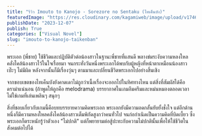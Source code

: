 ```yaml
---
title: "รีวิว Imouto to Kanojo - Sorezore no Sentaku (ไทเค็นบัง)"
featuredImage: "https://res.cloudinary.com/kagamiweb/image/upload/v1746283871/blog.coregamehd.com/imouto-to-kanojo-taikenban.jpg"
publishDate: "2023-12-07"
publish: True
categories: ["Visual Novel"]
slug: "imouto-to-kanojo-taikenban"
---
```


พระเอก (พี่ชาย) ใช้ชีวิตและปฏิบัติตัวต่อน้องสาวในฐานะพี่ชายที่แสนดี พลางข่มระงับความหลงใหลคลั่งไคล้น้องสาวไว้ในใจเรื่อยมา จนกระทั่งวันหนึ่งพระเอกได้พบกับผู้หญิงที่หน้าตาเหมือนน้องสาวเป๊ะๆ ไม่มีผิด หลังจากนั้นก็มีเรื่องวุ่นๆ ตามมาและเปลี่ยนชีวิตพระเอกไปอย่างสิ้นเชิง

จากขอบเขตของไทเค็นบังยังคาดเดาไม่ถูกว่าเนื้อเรื่องจะออกไปในทิศทางไหน แต่สิ่งที่สัมผัสได้คือดราม่าแน่นอน (ถ้าพูดให้ถูกคือ melodrama) บรรยากาศในเกมอึมครึมและหม่นหมองตลอดเวลา ไม่ใช่เกมที่เล่นเพลินๆ สนุกๆ

สิ่งที่ชอบเกี่ยวกับเกมนี้คือบทบรรยายความคิดพระเอก พระเอกยังมีความอดกลั้นยับยั้งชั่งใจ แต่อีกด้านหนึ่งก็มีความหลงใหลคลั่งไคล้น้องสาวเต็มพิกัดสูงกว่าคนทั่วไป จนก่อกำเนิดเป็นความคิดที่บิดเบี้ยว ซึ่งพระเอกก็ตระหนักรู้ว่าตัวเอง "ไม่ปกติ" แต่ก็พยายามต่อสู้ปะทะกับความไม่ปกตินั้นเพื่อให้ใช้ชีวิตในสังคมต่อไปได้
